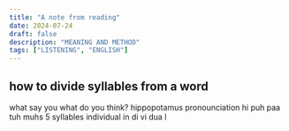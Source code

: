 ```yaml
---
title: "A note from reading"
date: 2024-07-24
draft: false
description: "MEANING AND METHOD"
tags: ["LISTENING", "ENGLISH"]
---
```




## how to divide syllables from a word

what say you
what do you think?
hippopotamus pronounciation
hi puh paa tuh muhs
5 syllables
individual
in di vi dua l

